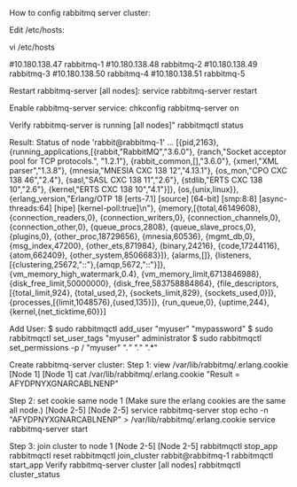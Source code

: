 How to config rabbitmq server cluster:

Edit /etc/hosts:

vi /etc/hosts

#10.180.138.47  rabbitmq-1
#10.180.138.48  rabbitmq-2
#10.180.138.49  rabbitmq-3
#10.180.138.50  rabbitmq-4
#10.180.138.51  rabbitmq-5


Restart rabbitmq-server [all nodes]:
service rabbitmq-server restart

Enable rabbitmq-server service:
chkconfig rabbitmq-server on

Verify rabbitmq-server is running [all nodes]"
rabbitmqctl status

Result:
Status of node 'rabbit@rabbitmq-1' ...
[{pid,2163},
 {running_applications,[{rabbit,"RabbitMQ","3.6.0"},
                        {ranch,"Socket acceptor pool for TCP protocols.",
                               "1.2.1"},
                        {rabbit_common,[],"3.6.0"},
                        {xmerl,"XML parser","1.3.8"},
                        {mnesia,"MNESIA  CXC 138 12","4.13.1"},
                        {os_mon,"CPO  CXC 138 46","2.4"},
                        {sasl,"SASL  CXC 138 11","2.6"},
                        {stdlib,"ERTS  CXC 138 10","2.6"},
                        {kernel,"ERTS  CXC 138 10","4.1"}]},
 {os,{unix,linux}},
 {erlang_version,"Erlang/OTP 18 [erts-7.1] [source] [64-bit] [smp:8:8] [async-threads:64] [hipe] [kernel-poll:true]\n"},
 {memory,[{total,46149608},
          {connection_readers,0},
          {connection_writers,0},
          {connection_channels,0},
          {connection_other,0},
          {queue_procs,2808},
          {queue_slave_procs,0},
          {plugins,0},
          {other_proc,18729656},
          {mnesia,60536},
          {mgmt_db,0},
          {msg_index,47200},
          {other_ets,871984},
          {binary,24216},
          {code,17244116},
          {atom,662409},
          {other_system,8506683}]},
 {alarms,[]},
 {listeners,[{clustering,25672,"::"},{amqp,5672,"::"}]},
 {vm_memory_high_watermark,0.4},
 {vm_memory_limit,6713846988},
 {disk_free_limit,50000000},
 {disk_free,583758884864},
 {file_descriptors,[{total_limit,924},
                    {total_used,2},
                    {sockets_limit,829},
                    {sockets_used,0}]},
 {processes,[{limit,1048576},{used,135}]},
 {run_queue,0},
 {uptime,244},
 {kernel,{net_ticktime,60}}]


Add User:
$ sudo rabbitmqctl add_user "myuser" "mypassword"
$ sudo rabbitmqctl set_user_tags "myuser" administrator
$ sudo rabbitmqctl set_permissions -p / "myuser" ".*" ".*" ".*"

Create rabbitmq-server cluster:
Step 1:
view /var/lib/rabbitmq/.erlang.cookie [Node 1]
[Node 1]
cat /var/lib/rabbitmq/.erlang.cookie
"Result = AFYDPNYXGNARCABLNENP"

Step 2:
set cookie same node 1 (Make sure the erlang cookies are the same all node.) [Node 2-5]
[Node 2-5]
service rabbitmq-server stop
echo -n "AFYDPNYXGNARCABLNENP" > /var/lib/rabbitmq/.erlang.cookie
service rabbitmq-server start

Step 3:
join cluster to node 1 [Node 2-5]
[Node 2-5]
rabbitmqctl stop_app
rabbitmqctl reset
rabbitmqctl join_cluster rabbit@rabbitmq-1
rabbitmqctl start_app
Verify rabbitmq-server cluster [all nodes]
rabbitmqctl cluster_status
